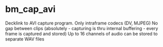 # bm_cap_avi

Decklink to AVI capture program.
Only intraframe codecs (DV, MJPEG)
No gap between clips (absolutely - capturing is thru internal buffering - every frame is captured and stored)
Up to 16 channels of audio can be stored to separate WAV files
